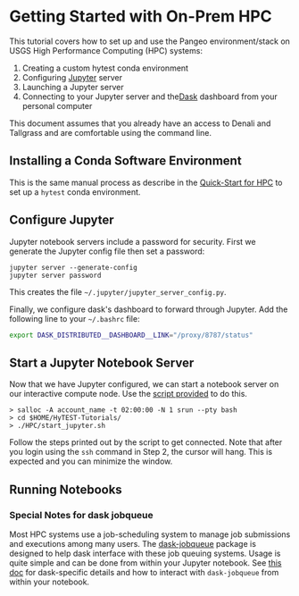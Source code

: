 # Getting Started with On-Prem HPC

This tutorial covers how to set up and use the Pangeo environment/stack
on  USGS High Performance Computing (HPC) systems:

1) Creating a custom hytest conda environment
2) Configuring [Jupyter](https://jupyter.org/) server
3) Launching a Jupyter server
4) Connecting to your Jupyter server and the[Dask](https://dask.pydata.org/) 
   dashboard from your personal computer

This document assumes that you already have an access to
Denali and Tallgrass and are comfortable using the command line.

## Installing a Conda Software Environment

This is the same manual process as describe in the 
[Quick-Start for HPC](./QuickStart-HPC.md#1b-set-up-a-hytest-conda-environment)
to set up a `hytest` conda environment.

## Configure Jupyter

Jupyter notebook servers include a password for security. First we generate the Jupyter config file then set a password:

```text
jupyter server --generate-config
jupyter server password
```

This creates the file `~/.jupyter/jupyter_server_config.py`.

Finally, we configure dask\'s dashboard to forward through
Jupyter.  Add the following line to your `~/.bashrc` file:

```sh
export DASK_DISTRIBUTED__DASHBOARD__LINK="/proxy/8787/status"
```

## Start a Jupyter Notebook Server

Now that we have Jupyter configured, we can start a notebook server on our interactive compute node. Use the [script provided](./start_jupyter.sh) to do this.

```text
> salloc -A account_name -t 02:00:00 -N 1 srun --pty bash
> cd $HOME/HyTEST-Tutorials/
> ./HPC/start_jupyter.sh
```

Follow the steps printed out by the script to get connected. Note that after you login using the `ssh` command in Step 2, the cursor will hang.  This is expected and you can minimize the window.

## Running Notebooks

### Special Notes for dask jobqueue

Most HPC systems use a job-scheduling system to manage job submissions
and executions among many users.
The [dask-jobqueue](http://dask-jobqueue.readthedocs.io) package is designed to help
dask interface with these job queuing systems. Usage is quite simple and can be done
from within your Jupyter notebook. See
[this doc](../Syllabus/L2/xx_dask-jobqueue.ipynb) for dask-specific details and how
to interact with `dask-jobqueue` from within your notebook.
